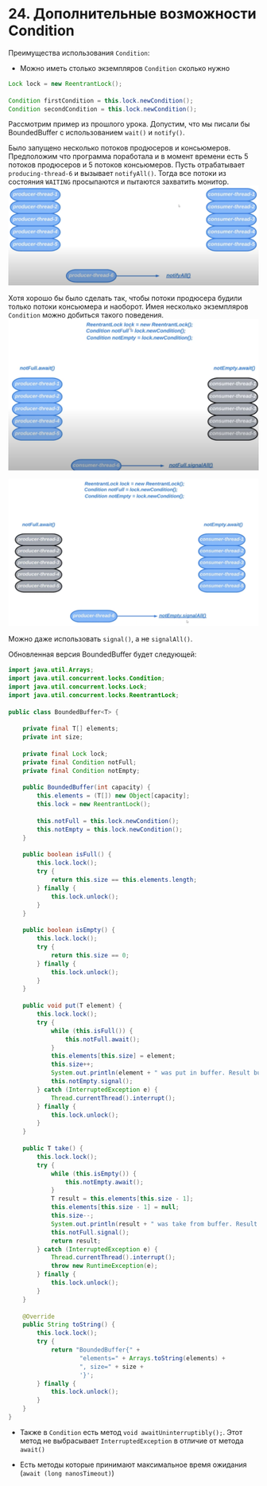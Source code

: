 # 24. Дополнительные возможности Condition

Преимущества использования `Condition`:
* Можно иметь столько экземпляров `Condition` сколько нужно
```java
Lock lock = new ReentrantLock();

Condition firstCondition = this.lock.newCondition();
Condition secondCondition = this.lock.newCondition();
```

Рассмотрим пример из прошлого урока. Допустим, что мы писали бы BoundedBuffer с использованием `wait()` и `notify()`.

Было запущено несколько потоков продюсеров и консьюмеров. Предположим что программа поработала и в момент времени
есть 5 потоков продюсеров и 5 потоков консьюмеров. Пусть отрабатывает `producing-thread-6` и вызывает `notifyAll()`.
Тогда все потоки из состояния `WAITING` просыпаются и пытаются захватить монитор. 
![1_state](../images/24/1_state.png)

Хотя хорошо бы было сделать так, чтобы потоки продюсера будили только потоки консьюмера и наоборот.
Имея несколько экземпляров `Condition` можно добиться такого поведения.
![2_state](../images/24/2_state.png)

![3_state](../images/24/3_state.png)

Можно даже использовать `signal()`, а не `signalAll()`. 

Обновленная версия BoundedBuffer будет следующей:
```java
import java.util.Arrays;
import java.util.concurrent.locks.Condition;
import java.util.concurrent.locks.Lock;
import java.util.concurrent.locks.ReentrantLock;

public class BoundedBuffer<T> {

    private final T[] elements;
    private int size;

    private final Lock lock;
    private final Condition notFull;
    private final Condition notEmpty;

    public BoundedBuffer(int capacity) {
        this.elements = (T[]) new Object[capacity];
        this.lock = new ReentrantLock();

        this.notFull = this.lock.newCondition();
        this.notEmpty = this.lock.newCondition();
    }

    public boolean isFull() {
        this.lock.lock();
        try {
            return this.size == this.elements.length;
        } finally {
            this.lock.unlock();
        }
    }

    public boolean isEmpty() {
        this.lock.lock();
        try {
            return this.size == 0;
        } finally {
            this.lock.unlock();
        }
    }

    public void put(T element) {
        this.lock.lock();
        try {
            while (this.isFull()) {
                this.notFull.await();
            }
            this.elements[this.size] = element;
            this.size++;
            System.out.println(element + " was put in buffer. Result buffer: " + this);
            this.notEmpty.signal();
        } catch (InterruptedException e) {
            Thread.currentThread().interrupt();
        } finally {
            this.lock.unlock();
        }
    }

    public T take() {
        this.lock.lock();
        try {
            while (this.isEmpty()) {
                this.notEmpty.await();
            }
            T result = this.elements[this.size - 1];
            this.elements[this.size - 1] = null;
            this.size--;
            System.out.println(result + " was take from buffer. Result buffer: " + this);
            this.notFull.signal();
            return result;
        } catch (InterruptedException e) {
            Thread.currentThread().interrupt();
            throw new RuntimeException(e);
        } finally {
            this.lock.unlock();
        }
    }

    @Override
    public String toString() {
        this.lock.lock();
        try {
            return "BoundedBuffer{" +
                    "elements=" + Arrays.toString(elements) +
                    ", size=" + size +
                    '}';
        } finally {
            this.lock.unlock();
        }
    }
}
```

* Также в `Condition` есть метод `void awaitUninterruptibly();`. Этот метод не выбрасывает `InterruptedException`
в отличие от метода `await()`

* Есть методы которые принимают максимальное время ожидания (`await (long nanosTimeout)`)